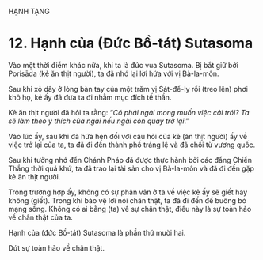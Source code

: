 HẠNH TẠNG

# 12. Hạnh của (Đức Bồ-tát) Sutasoma

Vào một thời điểm khác nữa, khi ta là đức vua Sutasoma. Bị bắt giữ bởi Porisāda (kẻ ăn thịt người), ta đã nhớ lại lời hứa với vị Bà-la-môn.

Sau khi xỏ dây ở lòng bàn tay của một trăm vị Sát-đế-lỵ rồi (treo lên) phơi khô họ, kẻ ấy đã đưa ta đi nhằm mục đích tế thần.

Kẻ ăn thịt người đã hỏi ta rằng: “_Có phải ngài mong muốn việc cởi trói? Ta sẽ làm theo ý thích của ngài nếu ngài còn quay trở lại_.”

Vào lúc ấy, sau khi đã hứa hẹn đối với câu hỏi của kẻ (ăn thịt người) ấy về việc trở lại của ta, ta đã đi đến thành phố tráng lệ và đã chối từ vương quốc.

Sau khi tưởng nhớ đến Chánh Pháp đã được thực hành bởi các đấng Chiến Thắng thời quá khứ, ta đã trao lại tài sản cho vị Bà-la-môn và đã đi đến gặp kẻ ăn thịt người.

Trong trường hợp ấy, không có sự phân vân ở ta về việc kẻ ấy sẽ giết hay không (giết). Trong khi bảo vệ lời nói chân thật, ta đã đi đến để buông bỏ mạng sống. Không có ai bằng (ta) về sự chân thật, điều này là sự toàn hảo về chân thật của ta.

Hạnh của (đức Bồ-tát) Sutasoma là phần thứ mười hai.

Dứt sự toàn hảo về chân thật.  
